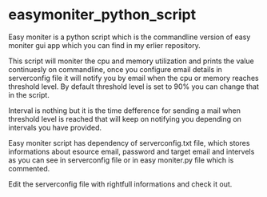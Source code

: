 # easymoniter_python_script

Easy moniter is a python script which is the commandline version of easy moniter gui app which you can find in my erlier repository.

This script will moniter the cpu and memory utilization and prints the value continuesly on commandline, once you configure email details in serverconfig file it will notify you by email when the cpu or memory reaches threshold level. By default threshold level is set to 90% you can change that in the script.

Interval is nothing but it is the time defference for sending a mail when threshold level is reached that will keep on notifying you depending on intervals you have provided.

Easy moniter script has dependency of serverconfig.txt file, which stores informations about esource email, password and target email and intervels as you can see in serverconfig file or in easy moniter.py file which is commented.

Edit the serverconfig file with rightfull informations and check it out.
